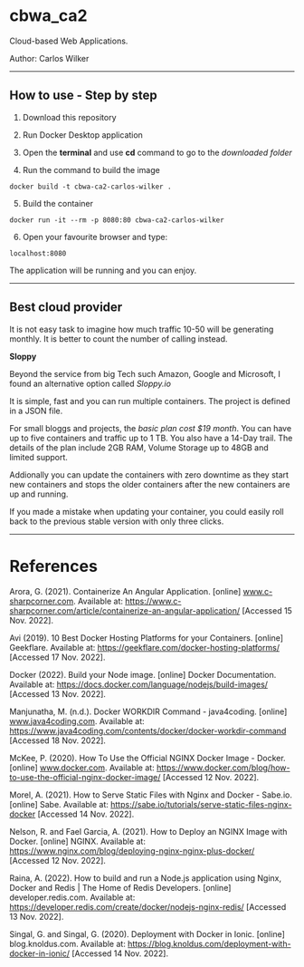 # cbwa_ca2
Cloud-based Web Applications.

Author: Carlos Wilker

---------------------------------------------------
## How to use - Step by step

1. Download this repository

2. Run Docker Desktop application

3. Open the **terminal** and use **cd** command to go to the *downloaded folder*

4. Run the command to build the image

```
docker build -t cbwa-ca2-carlos-wilker .
```

5. Build the container
```
docker run -it --rm -p 8080:80 cbwa-ca2-carlos-wilker
```
6. Open your favourite browser and type:

```
localhost:8080
```

The application will be running and you can enjoy.

---------------------------------------------------

## Best cloud provider

It is not easy task to imagine how much traffic 10-50 will be generating monthly. It is better to count the number of calling instead.

**Sloppy**

Beyond the service from big Tech such Amazon, Google and Microsoft, I found an alternative option called *Sloppy.io*

It is simple, fast and you can run multiple containers. The project is defined in a JSON file.

For small bloggs and projects, the *basic plan cost $19 month*. You can have up to five containers and traffic up to 1 TB. You also have a 14-Day trail.
The details of the plan include 2GB RAM, Volume Storage up to 48GB and limited support.

Addionally you can update the containers with zero downtime as they start new containers and stops the older containers after the new containers are up and running.

If you made a mistake when updating your container, you could easily roll back to the previous stable version with only three clicks.


---------------------------------------------------
# References

Arora, G. (2021). Containerize An Angular Application. [online] www.c-sharpcorner.com. Available at: https://www.c-sharpcorner.com/article/containerize-an-angular-application/ [Accessed 15 Nov. 2022].

Avi (2019). 10 Best Docker Hosting Platforms for your Containers. [online] Geekflare. Available at: https://geekflare.com/docker-hosting-platforms/ [Accessed 17 Nov. 2022].

Docker (2022). Build your Node image. [online] Docker Documentation. Available at: https://docs.docker.com/language/nodejs/build-images/ [Accessed 13 Nov. 2022].

Manjunatha, M. (n.d.). Docker WORKDIR Command - java4coding. [online] www.java4coding.com. Available at: https://www.java4coding.com/contents/docker/docker-workdir-command [Accessed 18 Nov. 2022].

McKee, P. (2020). How To Use the Official NGINX Docker Image - Docker. [online] www.docker.com. Available at: https://www.docker.com/blog/how-to-use-the-official-nginx-docker-image/ [Accessed 12 Nov. 2022].

Morel, A. (2021). How to Serve Static Files with Nginx and Docker - Sabe.io. [online] Sabe. Available at: https://sabe.io/tutorials/serve-static-files-nginx-docker [Accessed 14 Nov. 2022].

Nelson, R. and Fael Garcia, A. (2021). How to Deploy an NGINX Image with Docker. [online] NGINX. Available at: https://www.nginx.com/blog/deploying-nginx-nginx-plus-docker/ [Accessed 12 Nov. 2022].

Raina, A. (2022). How to build and run a Node.js application using Nginx, Docker and Redis | The Home of Redis Developers. [online] developer.redis.com. Available at: https://developer.redis.com/create/docker/nodejs-nginx-redis/ [Accessed 13 Nov. 2022].

Singal, G. and Singal, G. (2020). Deployment with Docker in Ionic. [online] blog.knoldus.com. Available at: https://blog.knoldus.com/deployment-with-docker-in-ionic/ [Accessed 14 Nov. 2022].
